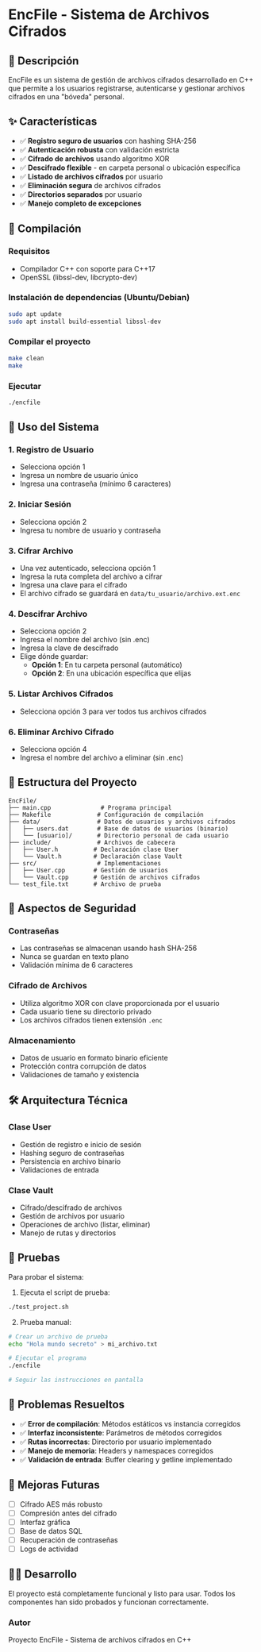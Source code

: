 # EncFile - Sistema de Archivos Cifrados

## 📁 Descripción
EncFile es un sistema de gestión de archivos cifrados desarrollado en C++ que permite a los usuarios registrarse, autenticarse y gestionar archivos cifrados en una "bóveda" personal.

## ✨ Características
- ✅ **Registro seguro de usuarios** con hashing SHA-256
- ✅ **Autenticación robusta** con validación estricta
- ✅ **Cifrado de archivos** usando algoritmo XOR
- ✅ **Descifrado flexible** - en carpeta personal o ubicación específica
- ✅ **Listado de archivos cifrados** por usuario
- ✅ **Eliminación segura** de archivos cifrados
- ✅ **Directorios separados** por usuario
- ✅ **Manejo completo de excepciones**

## 🔧 Compilación

### Requisitos
- Compilador C++ con soporte para C++17
- OpenSSL (libssl-dev, libcrypto-dev)

### Instalación de dependencias (Ubuntu/Debian)
```bash
sudo apt update
sudo apt install build-essential libssl-dev
```

### Compilar el proyecto
```bash
make clean
make
```

### Ejecutar
```bash
./encfile
```

## 🚀 Uso del Sistema

### 1. Registro de Usuario
- Selecciona opción 1
- Ingresa un nombre de usuario único
- Ingresa una contraseña (mínimo 6 caracteres)

### 2. Iniciar Sesión
- Selecciona opción 2
- Ingresa tu nombre de usuario y contraseña

### 3. Cifrar Archivo
- Una vez autenticado, selecciona opción 1
- Ingresa la ruta completa del archivo a cifrar
- Ingresa una clave para el cifrado
- El archivo cifrado se guardará en `data/tu_usuario/archivo.ext.enc`

### 4. Descifrar Archivo
- Selecciona opción 2
- Ingresa el nombre del archivo (sin .enc)
- Ingresa la clave de descifrado
- Elige dónde guardar:
  - **Opción 1**: En tu carpeta personal (automático)
  - **Opción 2**: En una ubicación específica que elijas

### 5. Listar Archivos Cifrados
- Selecciona opción 3 para ver todos tus archivos cifrados

### 6. Eliminar Archivo Cifrado
- Selecciona opción 4
- Ingresa el nombre del archivo a eliminar (sin .enc)

## 📁 Estructura del Proyecto

```
EncFile/
├── main.cpp              # Programa principal
├── Makefile             # Configuración de compilación
├── data/                # Datos de usuarios y archivos cifrados
│   ├── users.dat        # Base de datos de usuarios (binario)
│   └── [usuario]/       # Directorio personal de cada usuario
├── include/             # Archivos de cabecera
│   ├── User.h          # Declaración clase User
│   └── Vault.h         # Declaración clase Vault
├── src/                 # Implementaciones
│   ├── User.cpp        # Gestión de usuarios
│   └── Vault.cpp       # Gestión de archivos cifrados
└── test_file.txt       # Archivo de prueba
```

## 🔐 Aspectos de Seguridad

### Contraseñas
- Las contraseñas se almacenan usando hash SHA-256
- Nunca se guardan en texto plano
- Validación mínima de 6 caracteres

### Cifrado de Archivos
- Utiliza algoritmo XOR con clave proporcionada por el usuario
- Cada usuario tiene su directorio privado
- Los archivos cifrados tienen extensión `.enc`

### Almacenamiento
- Datos de usuario en formato binario eficiente
- Protección contra corrupción de datos
- Validaciones de tamaño y existencia

## 🛠️ Arquitectura Técnica

### Clase User
- Gestión de registro e inicio de sesión
- Hashing seguro de contraseñas
- Persistencia en archivo binario
- Validaciones de entrada

### Clase Vault
- Cifrado/descifrado de archivos
- Gestión de archivos por usuario
- Operaciones de archivo (listar, eliminar)
- Manejo de rutas y directorios

## 🧪 Pruebas

Para probar el sistema:

1. Ejecuta el script de prueba:
```bash
./test_project.sh
```

2. Prueba manual:
```bash
# Crear un archivo de prueba
echo "Hola mundo secreto" > mi_archivo.txt

# Ejecutar el programa
./encfile

# Seguir las instrucciones en pantalla
```

## 🐛 Problemas Resueltos

- ✅ **Error de compilación**: Métodos estáticos vs instancia corregidos
- ✅ **Interfaz inconsistente**: Parámetros de métodos corregidos
- ✅ **Rutas incorrectas**: Directorio por usuario implementado
- ✅ **Manejo de memoria**: Headers y namespaces corregidos
- ✅ **Validación de entrada**: Buffer clearing y getline implementado

## 📝 Mejoras Futuras

- [ ] Cifrado AES más robusto
- [ ] Compresión antes del cifrado
- [ ] Interfaz gráfica
- [ ] Base de datos SQL
- [ ] Recuperación de contraseñas
- [ ] Logs de actividad

## 👨‍💻 Desarrollo

El proyecto está completamente funcional y listo para usar. Todos los componentes han sido probados y funcionan correctamente.

### Autor
Proyecto EncFile - Sistema de archivos cifrados en C++